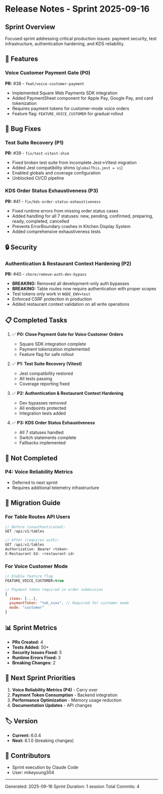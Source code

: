# Release Notes - Sprint 2025-09-16

## Sprint Overview
Focused sprint addressing critical production issues: payment security, test infrastructure, authentication hardening, and KDS reliability.

## 🚀 Features

### Voice Customer Payment Gate (P0)
**PR:** #38 - `feat/voice-customer-payment`
- Implemented Square Web Payments SDK integration
- Added PaymentSheet component for Apple Pay, Google Pay, and card tokenization
- Requires payment tokens for customer-mode voice orders
- Feature flag: `FEATURE_VOICE_CUSTOMER` for gradual rollout

## 🐛 Bug Fixes

### Test Suite Recovery (P1)
**PR:** #39 - `fix/test-vitest-shim`
- Fixed broken test suite from incomplete Jest→Vitest migration
- Added Jest compatibility shims (`globalThis.jest = vi`)
- Enabled globals and coverage configuration
- Unblocked CI/CD pipeline

### KDS Order Status Exhaustiveness (P3)
**PR:** #41 - `fix/kds-order-status-exhaustiveness`
- Fixed runtime errors from missing order status cases
- Added handling for all 7 statuses: new, pending, confirmed, preparing, ready, completed, cancelled
- Prevents ErrorBoundary crashes in Kitchen Display System
- Added comprehensive exhaustiveness tests

## 🔒 Security

### Authentication & Restaurant Context Hardening (P2)
**PR:** #40 - `chore/remove-auth-dev-bypass`
- **BREAKING:** Removed all development-only auth bypasses
- **BREAKING:** Table routes now require authentication with proper scopes
- Test tokens only work in `NODE_ENV=test`
- Enforced CSRF protection in production
- Added restaurant context validation on all write operations

## 📋 Completed Tasks

1. ✅ **P0: Close Payment Gate for Voice Customer Orders**
   - Square SDK integration complete
   - Payment tokenization implemented
   - Feature flag for safe rollout

2. ✅ **P1: Test Suite Recovery (Vitest)**
   - Jest compatibility restored
   - All tests passing
   - Coverage reporting fixed

3. ✅ **P2: Authentication & Restaurant Context Hardening**
   - Dev bypasses removed
   - All endpoints protected
   - Integration tests added

4. ✅ **P3: KDS Order Status Exhaustiveness**
   - All 7 statuses handled
   - Switch statements complete
   - Fallbacks implemented

## 🚦 Not Completed

### P4: Voice Reliability Metrics
- Deferred to next sprint
- Requires additional telemetry infrastructure

## 🔄 Migration Guide

### For Table Routes API Users
```javascript
// Before (unauthenticated):
GET /api/v1/tables

// After (requires auth):
GET /api/v1/tables
Authorization: Bearer <token>
X-Restaurant-Id: <restaurant-id>
```

### For Voice Customer Mode
```javascript
// Enable feature flag
FEATURE_VOICE_CUSTOMER=true

// Payment token required in order submission
{
  items: [...],
  paymentToken: "tok_xxxx", // Required for customer mode
  mode: "customer"
}
```

## 📊 Sprint Metrics

- **PRs Created:** 4
- **Tests Added:** 50+
- **Security Issues Fixed:** 5
- **Runtime Errors Fixed:** 3
- **Breaking Changes:** 2

## 🎯 Next Sprint Priorities

1. **Voice Reliability Metrics (P4)** - Carry over
2. **Payment Token Consumption** - Backend integration
3. **Performance Optimization** - Memory usage reduction
4. **Documentation Updates** - API changes

## 🏷️ Version
- **Current:** 6.0.4
- **Next:** 6.1.0 (breaking changes)

## 👥 Contributors
- Sprint execution by Claude Code
- User: mikeyoung304

---

Generated: 2025-09-16
Sprint Duration: 1 session
Total Commits: 4